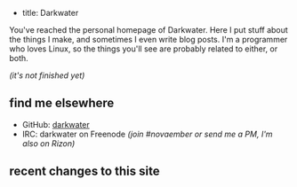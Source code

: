 - title: Darkwater

You've reached the personal homepage of Darkwater. Here I put stuff about the things I make, and sometimes I even write
blog posts. I'm a programmer who loves Linux, so the things you'll see are probably related to either, or both.

_(it's not finished yet)_


find me elsewhere
-----------------

- GitHub: [darkwater](https://github.com/darkwater)
- IRC: darkwater on Freenode _(join #novaember or send me a PM, I'm also on Rizon)_


recent changes to this site
---------------------------

<!--@ Generator.recent_changes -->
